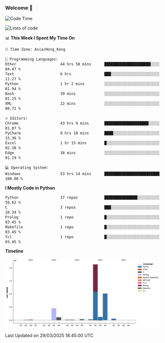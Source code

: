 ### Welcome 👋

<!--START_SECTION:waka-->
![Code Time](http://img.shields.io/badge/Code%20Time-1%2C758%20hrs%2012%20mins-blue)

![Lines of code](https://img.shields.io/badge/From%20Hello%20World%20I%27ve%20Written-4.0%20million%20lines%20of%20code-blue)

📊 **This Week I Spent My Time On** 

```text
🕑︎ Time Zone: Asia/Hong_Kong

💬 Programming Languages: 
Other                    44 hrs 58 mins      █████████████████████░░░░   84.47 % 
Text                     6 hrs               ███░░░░░░░░░░░░░░░░░░░░░░   11.27 % 
Python                   1 hr 2 mins         ░░░░░░░░░░░░░░░░░░░░░░░░░   01.94 % 
Bash                     39 mins             ░░░░░░░░░░░░░░░░░░░░░░░░░   01.25 % 
XML                      22 mins             ░░░░░░░░░░░░░░░░░░░░░░░░░   00.72 % 

🔥 Editors: 
Chrome                   43 hrs 9 mins       ████████████████████░░░░░   81.07 % 
PyCharm                  8 hrs 10 mins       ████░░░░░░░░░░░░░░░░░░░░░   15.36 % 
Excel                    1 hr 15 mins        █░░░░░░░░░░░░░░░░░░░░░░░░   02.38 % 
Edge                     38 mins             ░░░░░░░░░░░░░░░░░░░░░░░░░   01.19 % 

💻 Operating System: 
Windows                  53 hrs 14 mins      █████████████████████████   100.00 % 
```

**I Mostly Code in Python** 

```text
Python                   17 repos            ███████████████░░░░░░░░░░   58.62 % 
C                        3 repos             ███░░░░░░░░░░░░░░░░░░░░░░   10.34 % 
Prolog                   1 repo              █░░░░░░░░░░░░░░░░░░░░░░░░   03.45 % 
Makefile                 1 repo              █░░░░░░░░░░░░░░░░░░░░░░░░   03.45 % 
Tcl                      1 repo              █░░░░░░░░░░░░░░░░░░░░░░░░   03.45 % 
```



**Timeline**

![Lines of Code chart](https://raw.githubusercontent.com/xhj2501/xhj2501/main/assets/bar_graph.png)


 Last Updated on 29/03/2025 18:45:00 UTC
<!--END_SECTION:waka-->

